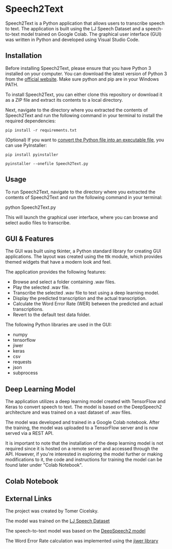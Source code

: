 # Speech2Text
Speech2Text is a Python application that allows users to transcribe speech to text. The application is built using the LJ Speech Dataset and a speech-to-text model trained on Google Colab. The graphical user interface (GUI) was written in Python and developed using Visual Studio Code.

## Installation
Before installing Speech2Text, please ensure that you have Python 3 installed on your computer. You can download the latest version of Python 3 from the [official website](https://www.python.org/downloads/). Make sure python and pip are in your Windows PATH.

To install Speech2Text, you can either clone this repository or download it as a ZIP file and extract its contents to a local directory.

Next, navigate to the directory where you extracted the contents of Speech2Text and run the following command in your terminal to install the required dependencies:

    pip install -r requirements.txt

(Optional) If you want to [convert the Python file into an executable file](https://datatofish.com/executable-pyinstaller/), you can use PyInstaller:

    pip install pyinstaller

    pyinstaller --onefile Speech2Text.py

## Usage
To run Speech2Text, navigate to the directory where you extracted the contents of Speech2Text and run the following command in your terminal:

python Speech2Text.py

This will launch the graphical user interface, where you can browse and select audio files to transcribe.

## GUI & Features
The GUI was built using tkinter, a Python standard library for creating GUI applications. The layout was created using the ttk module, which provides themed widgets that have a modern look and feel.

The application provides the following features:

- Browse and select a folder containing .wav files.
- Play the selected .wav file.
- Transcribe the selected .wav file to text using a deep learning model.
- Display the predicted transcription and the actual transcription.
- Calculate the Word Error Rate (WER) between the predicted and actual transcriptions.
- Revert to the default test data folder.

The following Python libraries are used in the GUI:
- numpy
- tensorflow
- jiwer
- keras
- csv
- requests
- json
- subprocess

## Deep Learning Model
The application utilizes a deep learning model created with TensorFlow and Keras to convert speech to text. The model is based on the DeepSpeech2 architecture and was trained on a vast dataset of .wav files.

The model was developed and trained in a Google Colab notebook. After the training, the model was uploaded to a TensorFlow server and is now served via a REST API.

It is important to note that the installation of the deep learning model is not required since it is hosted on a remote server and accessed through the API. However, if you're interested in exploring the model further or making modifications to it, the code and instructions for training the model can be found later under "Colab Notebook".

## Colab Notebook


## External Links
The project was created by Tomer Cicelsky.

The model was trained on the [LJ Speech Dataset](https://keithito.com/LJ-Speech-Dataset/)

The speech-to-text model was based on the [DeepSpeech2 model](https://nvidia.github.io/OpenSeq2Seq/html/speech-recognition/deepspeech2.html)

The Word Error Rate calculation was implemented using the [jiwer library](https://pypi.org/project/jiwer/)


